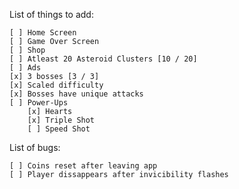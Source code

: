 List of things to add:

	[ ] Home Screen
	[ ] Game Over Screen
	[ ] Shop
	[ ] Atleast 20 Asteroid Clusters [10 / 20]
	[ ] Ads
	[x] 3 bosses [3 / 3]
	[x] Scaled difficulty
	[x] Bosses have unique attacks
	[ ] Power-Ups
		[x] Hearts
		[x] Triple Shot
		[ ] Speed Shot

List of bugs:

	[ ] Coins reset after leaving app 
	[ ] Player dissappears after invicibility flashes


